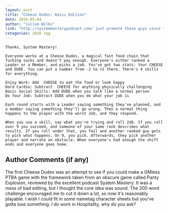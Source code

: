 ```yaml
---
layout: post
title: "Cheese Dudes: Basic Edition"
date: 2016-05-04
author: "Callum Wilks"
link: "http://systemmasterypodcast.com/ just promote these guys since they rule"
categories: 2016 rpg
---
```

```
Thanks, System Mastery!

Everyone works at a Cheese Dudes, a magical fast food chain that fucking sucks and doesn't pay enough. Everyone's either ranked a Leader or a Member, and picks a job. You've got two stats: Your CHEESE and DUDE. You can put a number from -2 to +2 there. There's 4 skills for everything.

Enjoy Work: Add  CHEESE to eat the food or look happy 
Hard Cardio: Subtract  CHEESE for anything physically challenging
Basic Social Skills: Add DUDE when you talk like a normal person
Do Your Job: Subtract DUDE when you do what your job is

Each round starts with a Leader saying something they've planned, and a member saying something they'll go wrong. Then a normal thing happens to the player with the worst Job, and they respond.

When you use a skill, say what you're trying and roll 2d6. If you roll over 9 you succeed, and someone of your same rank describes what results. If you roll under that, you fail and another ranked guy gets to pick what happens. On 9, you pick. Afterwards, they pick another player and narrate an obstacle. When everyone's had enough the shift ends and everyone goes home.

```
## Author Comments (if any)

The first Cheese Dudes was an attempt to see if you could make a GMless PTBA game with the framework taken from an obscure game called Panty Explosion, reviewed by the excellent podcast System Mastery. It was a mess of bad editing, but I thought the core idea was sound. The 200 word challenge encouraged me to cut it down a lot, so now it's reasonably playable. I wish I could fit in some nametag character sheets but you've gotta lose something. I do work in Hospitality, why do you ask?

